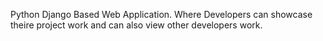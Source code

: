 Python Django Based Web Application. Where Developers can showcase theire project work and can also view other developers work. 
